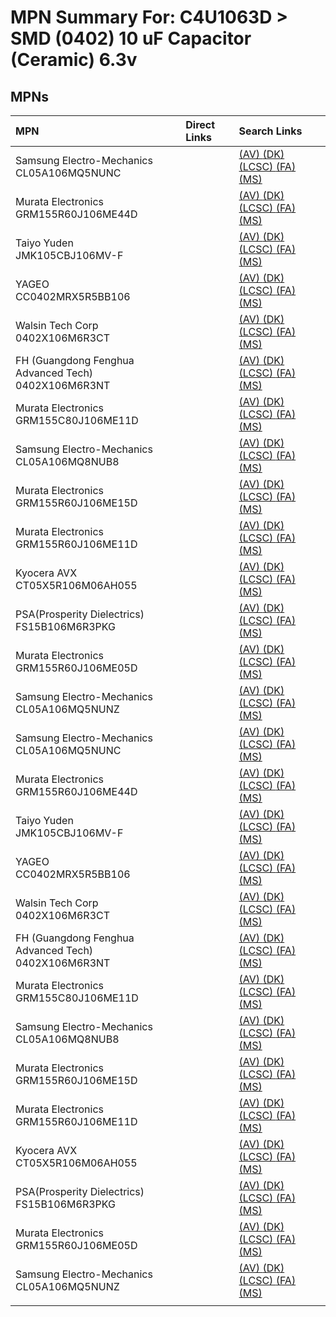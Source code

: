 



# MPN Summary For: C4U1063D > SMD (0402) 10 uF Capacitor (Ceramic) 6.3v

## MPNs
  

|MPN|Direct Links|Search Links|
| :--- | :--- | :--- |
|Samsung Electro-Mechanics<br>CL05A106MQ5NUNC||[(AV) ](https://www.avnet.com/shop/us/search/CL05A106MQ5NUNC)[(DK) ](https://www.digikey.co.uk/en/products/result?s=CL05A106MQ5NUNC)[(LCSC) ](https://www.lcsc.com/search?q=CL05A106MQ5NUNC)[(FA) ](https://uk.farnell.com/search?st=CL05A106MQ5NUNC)[(MS) ](https://www.mouser.com/c/?q=CL05A106MQ5NUNC)|
|Murata Electronics<br>GRM155R60J106ME44D||[(AV) ](https://www.avnet.com/shop/us/search/GRM155R60J106ME44D)[(DK) ](https://www.digikey.co.uk/en/products/result?s=GRM155R60J106ME44D)[(LCSC) ](https://www.lcsc.com/search?q=GRM155R60J106ME44D)[(FA) ](https://uk.farnell.com/search?st=GRM155R60J106ME44D)[(MS) ](https://www.mouser.com/c/?q=GRM155R60J106ME44D)|
|Taiyo Yuden<br>JMK105CBJ106MV-F||[(AV) ](https://www.avnet.com/shop/us/search/JMK105CBJ106MV-F)[(DK) ](https://www.digikey.co.uk/en/products/result?s=JMK105CBJ106MV-F)[(LCSC) ](https://www.lcsc.com/search?q=JMK105CBJ106MV-F)[(FA) ](https://uk.farnell.com/search?st=JMK105CBJ106MV-F)[(MS) ](https://www.mouser.com/c/?q=JMK105CBJ106MV-F)|
|YAGEO<br>CC0402MRX5R5BB106||[(AV) ](https://www.avnet.com/shop/us/search/CC0402MRX5R5BB106)[(DK) ](https://www.digikey.co.uk/en/products/result?s=CC0402MRX5R5BB106)[(LCSC) ](https://www.lcsc.com/search?q=CC0402MRX5R5BB106)[(FA) ](https://uk.farnell.com/search?st=CC0402MRX5R5BB106)[(MS) ](https://www.mouser.com/c/?q=CC0402MRX5R5BB106)|
|Walsin Tech Corp<br>0402X106M6R3CT||[(AV) ](https://www.avnet.com/shop/us/search/0402X106M6R3CT)[(DK) ](https://www.digikey.co.uk/en/products/result?s=0402X106M6R3CT)[(LCSC) ](https://www.lcsc.com/search?q=0402X106M6R3CT)[(FA) ](https://uk.farnell.com/search?st=0402X106M6R3CT)[(MS) ](https://www.mouser.com/c/?q=0402X106M6R3CT)|
|FH (Guangdong Fenghua Advanced Tech)<br>0402X106M6R3NT||[(AV) ](https://www.avnet.com/shop/us/search/0402X106M6R3NT)[(DK) ](https://www.digikey.co.uk/en/products/result?s=0402X106M6R3NT)[(LCSC) ](https://www.lcsc.com/search?q=0402X106M6R3NT)[(FA) ](https://uk.farnell.com/search?st=0402X106M6R3NT)[(MS) ](https://www.mouser.com/c/?q=0402X106M6R3NT)|
|Murata Electronics<br>GRM155C80J106ME11D||[(AV) ](https://www.avnet.com/shop/us/search/GRM155C80J106ME11D)[(DK) ](https://www.digikey.co.uk/en/products/result?s=GRM155C80J106ME11D)[(LCSC) ](https://www.lcsc.com/search?q=GRM155C80J106ME11D)[(FA) ](https://uk.farnell.com/search?st=GRM155C80J106ME11D)[(MS) ](https://www.mouser.com/c/?q=GRM155C80J106ME11D)|
|Samsung Electro-Mechanics<br>CL05A106MQ8NUB8||[(AV) ](https://www.avnet.com/shop/us/search/CL05A106MQ8NUB8)[(DK) ](https://www.digikey.co.uk/en/products/result?s=CL05A106MQ8NUB8)[(LCSC) ](https://www.lcsc.com/search?q=CL05A106MQ8NUB8)[(FA) ](https://uk.farnell.com/search?st=CL05A106MQ8NUB8)[(MS) ](https://www.mouser.com/c/?q=CL05A106MQ8NUB8)|
|Murata Electronics<br>GRM155R60J106ME15D||[(AV) ](https://www.avnet.com/shop/us/search/GRM155R60J106ME15D)[(DK) ](https://www.digikey.co.uk/en/products/result?s=GRM155R60J106ME15D)[(LCSC) ](https://www.lcsc.com/search?q=GRM155R60J106ME15D)[(FA) ](https://uk.farnell.com/search?st=GRM155R60J106ME15D)[(MS) ](https://www.mouser.com/c/?q=GRM155R60J106ME15D)|
|Murata Electronics<br>GRM155R60J106ME11D||[(AV) ](https://www.avnet.com/shop/us/search/GRM155R60J106ME11D)[(DK) ](https://www.digikey.co.uk/en/products/result?s=GRM155R60J106ME11D)[(LCSC) ](https://www.lcsc.com/search?q=GRM155R60J106ME11D)[(FA) ](https://uk.farnell.com/search?st=GRM155R60J106ME11D)[(MS) ](https://www.mouser.com/c/?q=GRM155R60J106ME11D)|
|Kyocera AVX<br>CT05X5R106M06AH055||[(AV) ](https://www.avnet.com/shop/us/search/CT05X5R106M06AH055)[(DK) ](https://www.digikey.co.uk/en/products/result?s=CT05X5R106M06AH055)[(LCSC) ](https://www.lcsc.com/search?q=CT05X5R106M06AH055)[(FA) ](https://uk.farnell.com/search?st=CT05X5R106M06AH055)[(MS) ](https://www.mouser.com/c/?q=CT05X5R106M06AH055)|
|PSA(Prosperity Dielectrics)<br>FS15B106M6R3PKG||[(AV) ](https://www.avnet.com/shop/us/search/FS15B106M6R3PKG)[(DK) ](https://www.digikey.co.uk/en/products/result?s=FS15B106M6R3PKG)[(LCSC) ](https://www.lcsc.com/search?q=FS15B106M6R3PKG)[(FA) ](https://uk.farnell.com/search?st=FS15B106M6R3PKG)[(MS) ](https://www.mouser.com/c/?q=FS15B106M6R3PKG)|
|Murata Electronics<br>GRM155R60J106ME05D||[(AV) ](https://www.avnet.com/shop/us/search/GRM155R60J106ME05D)[(DK) ](https://www.digikey.co.uk/en/products/result?s=GRM155R60J106ME05D)[(LCSC) ](https://www.lcsc.com/search?q=GRM155R60J106ME05D)[(FA) ](https://uk.farnell.com/search?st=GRM155R60J106ME05D)[(MS) ](https://www.mouser.com/c/?q=GRM155R60J106ME05D)|
|Samsung Electro-Mechanics<br>CL05A106MQ5NUNZ||[(AV) ](https://www.avnet.com/shop/us/search/CL05A106MQ5NUNZ)[(DK) ](https://www.digikey.co.uk/en/products/result?s=CL05A106MQ5NUNZ)[(LCSC) ](https://www.lcsc.com/search?q=CL05A106MQ5NUNZ)[(FA) ](https://uk.farnell.com/search?st=CL05A106MQ5NUNZ)[(MS) ](https://www.mouser.com/c/?q=CL05A106MQ5NUNZ)|
|Samsung Electro-Mechanics<br>CL05A106MQ5NUNC||[(AV) ](https://www.avnet.com/shop/us/search/CL05A106MQ5NUNC)[(DK) ](https://www.digikey.co.uk/en/products/result?s=CL05A106MQ5NUNC)[(LCSC) ](https://www.lcsc.com/search?q=CL05A106MQ5NUNC)[(FA) ](https://uk.farnell.com/search?st=CL05A106MQ5NUNC)[(MS) ](https://www.mouser.com/c/?q=CL05A106MQ5NUNC)|
|Murata Electronics<br>GRM155R60J106ME44D||[(AV) ](https://www.avnet.com/shop/us/search/GRM155R60J106ME44D)[(DK) ](https://www.digikey.co.uk/en/products/result?s=GRM155R60J106ME44D)[(LCSC) ](https://www.lcsc.com/search?q=GRM155R60J106ME44D)[(FA) ](https://uk.farnell.com/search?st=GRM155R60J106ME44D)[(MS) ](https://www.mouser.com/c/?q=GRM155R60J106ME44D)|
|Taiyo Yuden<br>JMK105CBJ106MV-F||[(AV) ](https://www.avnet.com/shop/us/search/JMK105CBJ106MV-F)[(DK) ](https://www.digikey.co.uk/en/products/result?s=JMK105CBJ106MV-F)[(LCSC) ](https://www.lcsc.com/search?q=JMK105CBJ106MV-F)[(FA) ](https://uk.farnell.com/search?st=JMK105CBJ106MV-F)[(MS) ](https://www.mouser.com/c/?q=JMK105CBJ106MV-F)|
|YAGEO<br>CC0402MRX5R5BB106||[(AV) ](https://www.avnet.com/shop/us/search/CC0402MRX5R5BB106)[(DK) ](https://www.digikey.co.uk/en/products/result?s=CC0402MRX5R5BB106)[(LCSC) ](https://www.lcsc.com/search?q=CC0402MRX5R5BB106)[(FA) ](https://uk.farnell.com/search?st=CC0402MRX5R5BB106)[(MS) ](https://www.mouser.com/c/?q=CC0402MRX5R5BB106)|
|Walsin Tech Corp<br>0402X106M6R3CT||[(AV) ](https://www.avnet.com/shop/us/search/0402X106M6R3CT)[(DK) ](https://www.digikey.co.uk/en/products/result?s=0402X106M6R3CT)[(LCSC) ](https://www.lcsc.com/search?q=0402X106M6R3CT)[(FA) ](https://uk.farnell.com/search?st=0402X106M6R3CT)[(MS) ](https://www.mouser.com/c/?q=0402X106M6R3CT)|
|FH (Guangdong Fenghua Advanced Tech)<br>0402X106M6R3NT||[(AV) ](https://www.avnet.com/shop/us/search/0402X106M6R3NT)[(DK) ](https://www.digikey.co.uk/en/products/result?s=0402X106M6R3NT)[(LCSC) ](https://www.lcsc.com/search?q=0402X106M6R3NT)[(FA) ](https://uk.farnell.com/search?st=0402X106M6R3NT)[(MS) ](https://www.mouser.com/c/?q=0402X106M6R3NT)|
|Murata Electronics<br>GRM155C80J106ME11D||[(AV) ](https://www.avnet.com/shop/us/search/GRM155C80J106ME11D)[(DK) ](https://www.digikey.co.uk/en/products/result?s=GRM155C80J106ME11D)[(LCSC) ](https://www.lcsc.com/search?q=GRM155C80J106ME11D)[(FA) ](https://uk.farnell.com/search?st=GRM155C80J106ME11D)[(MS) ](https://www.mouser.com/c/?q=GRM155C80J106ME11D)|
|Samsung Electro-Mechanics<br>CL05A106MQ8NUB8||[(AV) ](https://www.avnet.com/shop/us/search/CL05A106MQ8NUB8)[(DK) ](https://www.digikey.co.uk/en/products/result?s=CL05A106MQ8NUB8)[(LCSC) ](https://www.lcsc.com/search?q=CL05A106MQ8NUB8)[(FA) ](https://uk.farnell.com/search?st=CL05A106MQ8NUB8)[(MS) ](https://www.mouser.com/c/?q=CL05A106MQ8NUB8)|
|Murata Electronics<br>GRM155R60J106ME15D||[(AV) ](https://www.avnet.com/shop/us/search/GRM155R60J106ME15D)[(DK) ](https://www.digikey.co.uk/en/products/result?s=GRM155R60J106ME15D)[(LCSC) ](https://www.lcsc.com/search?q=GRM155R60J106ME15D)[(FA) ](https://uk.farnell.com/search?st=GRM155R60J106ME15D)[(MS) ](https://www.mouser.com/c/?q=GRM155R60J106ME15D)|
|Murata Electronics<br>GRM155R60J106ME11D||[(AV) ](https://www.avnet.com/shop/us/search/GRM155R60J106ME11D)[(DK) ](https://www.digikey.co.uk/en/products/result?s=GRM155R60J106ME11D)[(LCSC) ](https://www.lcsc.com/search?q=GRM155R60J106ME11D)[(FA) ](https://uk.farnell.com/search?st=GRM155R60J106ME11D)[(MS) ](https://www.mouser.com/c/?q=GRM155R60J106ME11D)|
|Kyocera AVX<br>CT05X5R106M06AH055||[(AV) ](https://www.avnet.com/shop/us/search/CT05X5R106M06AH055)[(DK) ](https://www.digikey.co.uk/en/products/result?s=CT05X5R106M06AH055)[(LCSC) ](https://www.lcsc.com/search?q=CT05X5R106M06AH055)[(FA) ](https://uk.farnell.com/search?st=CT05X5R106M06AH055)[(MS) ](https://www.mouser.com/c/?q=CT05X5R106M06AH055)|
|PSA(Prosperity Dielectrics)<br>FS15B106M6R3PKG||[(AV) ](https://www.avnet.com/shop/us/search/FS15B106M6R3PKG)[(DK) ](https://www.digikey.co.uk/en/products/result?s=FS15B106M6R3PKG)[(LCSC) ](https://www.lcsc.com/search?q=FS15B106M6R3PKG)[(FA) ](https://uk.farnell.com/search?st=FS15B106M6R3PKG)[(MS) ](https://www.mouser.com/c/?q=FS15B106M6R3PKG)|
|Murata Electronics<br>GRM155R60J106ME05D||[(AV) ](https://www.avnet.com/shop/us/search/GRM155R60J106ME05D)[(DK) ](https://www.digikey.co.uk/en/products/result?s=GRM155R60J106ME05D)[(LCSC) ](https://www.lcsc.com/search?q=GRM155R60J106ME05D)[(FA) ](https://uk.farnell.com/search?st=GRM155R60J106ME05D)[(MS) ](https://www.mouser.com/c/?q=GRM155R60J106ME05D)|
|Samsung Electro-Mechanics<br>CL05A106MQ5NUNZ||[(AV) ](https://www.avnet.com/shop/us/search/CL05A106MQ5NUNZ)[(DK) ](https://www.digikey.co.uk/en/products/result?s=CL05A106MQ5NUNZ)[(LCSC) ](https://www.lcsc.com/search?q=CL05A106MQ5NUNZ)[(FA) ](https://uk.farnell.com/search?st=CL05A106MQ5NUNZ)[(MS) ](https://www.mouser.com/c/?q=CL05A106MQ5NUNZ)|
||||
